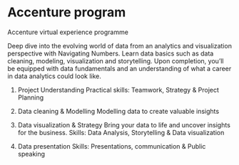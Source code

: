 # Accenture program
Accenture virtual experience programme

Deep dive into the evolving world of data from an analytics and visualization perspective with Navigating Numbers. Learn data basics such as data cleaning, modeling, visualization and storytelling. Upon completion, you’ll be equipped with data fundamentals and an understanding of what a career in data analytics could look like.

1. Project Understanding
Practical skills: Teamwork, Strategy & Project Planning

2. Data cleaning & Modelling
Modelling data to create valuable insights

3. Data visualization & Strategy
Bring your data to life and uncover insights for the business.
Skills: Data Analysis, Storytelling & Data visualization

4. Data presentation
Skills: Presentations, communication & Public speaking
